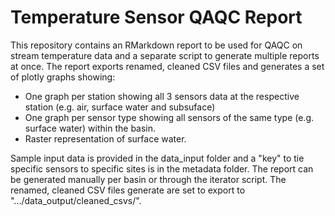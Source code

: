 # Temperature Sensor QAQC Report

This repository contains an RMarkdown report to be used for QAQC on stream temperature data and a separate script to generate multiple reports at once.  The report exports renamed, cleaned CSV files and generates a set of plotly graphs showing:
- One graph per station showing all 3 sensors data at the respective station (e.g. air, surface water and subsuface)
- One graph per sensor type showing all sensors of the same type (e.g. surface water) within the basin.
- Raster representation of surface water. 

Sample input data is provided in the data_input folder and a "key" to tie specific sensors to specific sites is in the metadata folder.  The report can be generated manually per basin or through the iterator script.  The renamed, cleaned CSV files generate are set to export to ".../data_output/cleaned_csvs/".  
